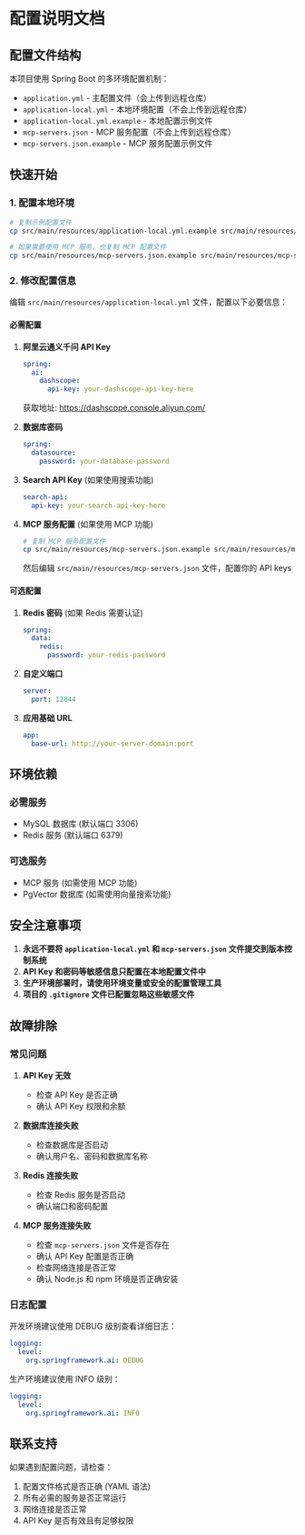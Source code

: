# 配置说明文档

## 配置文件结构

本项目使用 Spring Boot 的多环境配置机制：

- `application.yml` - 主配置文件（会上传到远程仓库）
- `application-local.yml` - 本地环境配置（不会上传到远程仓库）
- `application-local.yml.example` - 本地配置示例文件
- `mcp-servers.json` - MCP 服务配置（不会上传到远程仓库）
- `mcp-servers.json.example` - MCP 服务配置示例文件

## 快速开始

### 1. 配置本地环境

```bash
# 复制示例配置文件
cp src/main/resources/application-local.yml.example src/main/resources/application-local.yml

# 如果需要使用 MCP 服务，也复制 MCP 配置文件
cp src/main/resources/mcp-servers.json.example src/main/resources/mcp-servers.json
```

### 2. 修改配置信息

编辑 `src/main/resources/application-local.yml` 文件，配置以下必要信息：

#### 必需配置

1. **阿里云通义千问 API Key**

   ```yaml
   spring:
     ai:
       dashscope:
         api-key: your-dashscope-api-key-here
   ```

   获取地址: <https://dashscope.console.aliyun.com/>

2. **数据库密码**

   ```yaml
   spring:
     datasource:
       password: your-database-password
   ```

3. **Search API Key** (如果使用搜索功能)

   ```yaml
   search-api:
     api-key: your-search-api-key-here
   ```

4. **MCP 服务配置** (如果使用 MCP 功能)

   ```bash
   # 复制 MCP 服务配置文件
   cp src/main/resources/mcp-servers.json.example src/main/resources/mcp-servers.json
   ```

   然后编辑 `src/main/resources/mcp-servers.json` 文件，配置你的 API keys

#### 可选配置

1. **Redis 密码** (如果 Redis 需要认证)

   ```yaml
   spring:
     data:
       redis:
         password: your-redis-password
   ```

2. **自定义端口**

   ```yaml
   server:
     port: 12844
   ```

3. **应用基础 URL**

   ```yaml
   app:
     base-url: http://your-server-domain:port
   ```

## 环境依赖

### 必需服务

- MySQL 数据库 (默认端口 3306)
- Redis 服务 (默认端口 6379)

### 可选服务

- MCP 服务 (如需使用 MCP 功能)
- PgVector 数据库 (如需使用向量搜索功能)

## 安全注意事项

1. **永远不要将 `application-local.yml` 和 `mcp-servers.json` 文件提交到版本控制系统**
2. **API Key 和密码等敏感信息只配置在本地配置文件中**
3. **生产环境部署时，请使用环境变量或安全的配置管理工具**
4. **项目的 `.gitignore` 文件已配置忽略这些敏感文件**

## 故障排除

### 常见问题

1. **API Key 无效**
   - 检查 API Key 是否正确
   - 确认 API Key 权限和余额

2. **数据库连接失败**
   - 检查数据库是否启动
   - 确认用户名、密码和数据库名称

3. **Redis 连接失败**
   - 检查 Redis 服务是否启动
   - 确认端口和密码配置

4. **MCP 服务连接失败**
   - 检查 `mcp-servers.json` 文件是否存在
   - 确认 API Key 配置是否正确
   - 检查网络连接是否正常
   - 确认 Node.js 和 npm 环境是否正确安装

### 日志配置

开发环境建议使用 DEBUG 级别查看详细日志：

```yaml
logging:
  level:
    org.springframework.ai: DEBUG
```

生产环境建议使用 INFO 级别：

```yaml
logging:
  level:
    org.springframework.ai: INFO
```

## 联系支持

如果遇到配置问题，请检查：

1. 配置文件格式是否正确 (YAML 语法)
2. 所有必需的服务是否正常运行
3. 网络连接是否正常
4. API Key 是否有效且有足够权限
